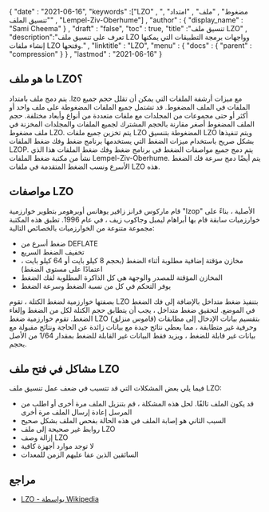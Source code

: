 {
  "date" : "2021-06-16",
  "keywords" :["LZO" , "مضغوط" , "ملف" , "امتداد" , "تنسيق الملف" , "Lempel-Ziv-Oberhume"] ,
  "author" : {
    "display_name" : "Sami Cheema"
} ,
  "draft" : "false",
  "toc" : true,
  "title" :"تنسيق ملف LZO" ,
  "description":"تعرف على تنسيق ملف LZO وواجهات برمجة التطبيقات التي يمكنها إنشاء ملفات LZO وفتحها." ,
  "linktitle" : "LZO",
  "menu" : {
    "docs" : {
      "parent" : "compression"
}
} ,
  "lastmod" : "2021-06-16"
}

## ما هو ملف LZO؟ ##

يتم دمج ملف بامتداد .lzo مع ميزات أرشفة الملفات التي يمكن أن تقلل حجم جميع الملفات في الملف المضغوط. قد تشتمل جميع الملفات المضغوطة على ملف واحد أو أكثر أو حتى مجموعات من المجلدات مع ملفات متعددة من أنواع وأبعاد مختلفة. حجم الملف المضغوط أصغر مقارنة بالحجم المشترك لجميع الملفات والمجلدات المخزنة في ملف مضغوط LZO. يتم تخزين جميع ملفات LZO المضغوطة بتنسيق LZO ويتم تنفيذها بشكل صريح باستخدام ميزات الضغط التي يستخدمها برنامج ضغط وفك ضغط الملفات LZOP. يتم دمج جميع مواصفات الضغط في برنامج ضغط وفك ضغط الملفات هذا الذي نشأ من مكتبة ضغط الملفات Lempel-Ziv-Oberhume. يتم أيضًا دمج سرعة فك الضغط الأسرع ونسب الضغط المتقدمة في ملفات LZO هذه.

## مواصفات LZO ##

قام ماركوس فرانز زافير يوهانس أوبرهومر بتطوير خوارزمية "lzop" الأصلية ، بناءً على خوارزميات سابقة قام بها أبراهام ليمبل وجاكوب زيف ، في عام 1996. تطبق هذه المكتبة مجموعة متنوعة من الخوارزميات بالخصائص التالية:

* ضغط أسرع من DEFLATE
* تخفيف الضغط السريع
* مخازن مؤقتة إضافية مطلوبة أثناء الضغط (بحجم 8 كيلو بايت أو 64 كيلو بايت ، اعتمادًا على مستوى الضغط)
* المخازن المؤقتة للمصدر والوجهة هي كل الذاكرة المطلوبة لفك الضغط
* يوفر التحكم في كل من نسبة الضغط وسرعة الضغط

بصفتها خوارزمية لضغط الكتلة ، تقوم LZO بتنفيذ ضغط متداخل بالإضافة إلى فك الضغط في الموضع. لتحقيق ضغط متداخل ، يجب أن يتطابق حجم الكتلة لكل من الضغط وإلغاء الضغط. تقوم خوارزمية ضغط LZO بتقسيم بيانات الإدخال إلى مطابقات (قاموس منزلق) وحرفية غير متطابقة ، مما يعطي نتائج جيدة مع بيانات زائدة عن الحاجة ونتائج مقبولة مع بيانات غير قابلة للضغط ، ويزيد فقط البيانات غير القابلة للضغط بمقدار 1/64 من الأصل بحجم.

## مشاكل في فتح ملف LZO ##

فيما يلي بعض المشكلات التي قد تتسبب في ضعف عمل تنسيق ملف LZO:
  


* قد يكون الملف تالفًا. لحل هذه المشكلة ، قم بتنزيل الملف مرة أخرى أو اطلب من المرسل إعادة إرسال الملف مرة أخرى
* السبب الثاني هو إصابة الملف في هذه الحالة بفحص الملف بشكل صحيح
* روابط غير صحيحة إلى ملف LZO
* إزالة وصف LZO
* لا توجد موارد أجهزة كافية
* السائقين الذين عفا عليهم الزمن للمعدات
  


## مراجع ##

* [LZO - بواسطة Wikipedia](https://en.wikipedia.org/wiki/Lempel٪E2٪80٪93Ziv٪E2٪80٪93Oberhumer)


